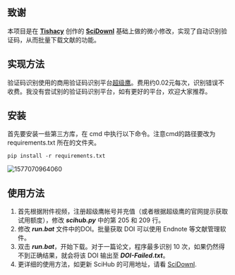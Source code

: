 ## 致谢

本项目是在 **[Tishacy](https://github.com/Tishacy)** 创作的 **[SciDownl](https://github.com/Tishacy/SciDownl)** 基础上做的微小修改，实现了自动识别验证码，从而批量下载文献的功能。



## 实现方法

验证码识别使用的商用验证码识别平台[超级鹰](https://www.chaojiying.com/price.html)。费用约0.02元每次，识别错误不收费。我没有尝试别的验证码识别平台，如有更好的平台，欢迎大家推荐。



## 安装

首先要安装一些第三方库，在 cmd 中执行以下命令。注意cmd的路径要改为 requirements.txt 所在的文件夹。

`pip install -r requirements.txt `

![1577070964060](C:\Users\chenxq\AppData\Roaming\Typora\typora-user-images\1577070964060.png)



## 使用方法

1. 首先根据附件视频，注册超级鹰帐号并充值（或者根据超级鹰的官网提示获取试用额度），修改 ***scihub.py*** 中的第 205 和 209 行。
2. 修改 ***run.bat*** 文件中的DOI。批量获取 DOI 可以使用 Endnote 等文献管理软件。
3. 双击 ***run.bat***，开始下载。对于一篇论文，程序最多识别 10 次，如果仍然得不到正确结果，就会将该 DOI 输出至 ***DOI-Failed.txt***。
4. 更详细的使用方法，如更新 SciHub 的可用地址，请看 [SciDownl](https://github.com/Tishacy/SciDownl).

